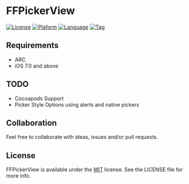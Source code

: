 FFPickerView
=============

[![License](https://img.shields.io/github/license/rockbarato/FFPickerView.svg)](http://opensource.org/licenses/MIT)
[![Plaform](https://img.shields.io/badge/platform-iOS-FF69B4.svg)](https://github.com/rockbarato/FFPickerView)
[![Language](https://img.shields.io/badge/language-Objective--C-green.svg)](https://github.com/rockbarato/FFPickerView)
[![Tag](https://img.shields.io/github/tag/rockbarato/FFPickerView.svg)](https://github.com/rockbarato/FFPickerView)

## Requirements

* ARC
* iOS 7.0 and above

## TODO

* Cocoapods Support
* Picker Style Options using alerts and native pickers

## Collaboration

Feel free to collaborate with ideas, issues and/or pull requests.

## License
FFPickerView is available under the [MIT](http://opensource.org/licenses/MIT) license. See the LICENSE file for more info.